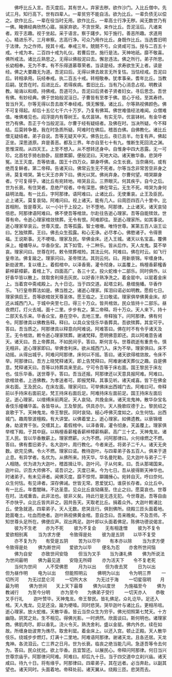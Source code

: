 <!-- { "loadSidebar": true } -->
　　佛呼比丘入言。吾灭度后。其有世人。弃家去秽。欲作沙门。入比丘僧中。先试三月。知行高下。世有四辈人。一辈贫穷不能自活。欲为比丘。一辈负债无以偿之。欲作比丘。一辈在役当时无用。欲作比丘。一辈高士行净无秽。闻无数世乃有一佛。睹佛经典欣然心寤。捐家弃欲。不贪世荣。来作比丘。吾泥洹后。凡诸来者。观于志趣。视于坐起。采于语言。察于躇步。知于施行。善恶所趣。求道用心。精进乐不。三月审察。志高行净。可众乃用作比丘。身既作比丘。当选耆旧明于法律。为之作师。授其十戒。奉戒三年。兢兢不亏。众贤咸可当。授与二百五十戒。十戒为本。二百四十戒为礼仪。若曹后世。施行是法。天神地祇。靡不敬喜。佛所戒法。诸比丘熟思之。无得以佛般泥曰去。懈怠违法。佛之所行。弟子所思。长幼相奉。无为不孝。有不乐得道慕尊荣者。当读是经。求寿欲生天上者。读是经。佛之大要趣无为道。吾泥曰后。无得以佛去故言无所复怙。当怙经戒。吾泥曰后。转相承用。玩经奉戒。执二百五十戒。转相敬奉。犹孝事亲。耆年比丘。当教后嗣。犹吾在时。后进比丘。若得疾病。耆旧比丘。当有乃心消息占视。明教读教。喻诲以和顺。持佛戒。吾道可久。吾泥曰后贤者子贤者妇女。寻后思念。吾世有佛。有妙经典。佛于世始般泥洹日。子曹皆有至孝于佛。慈心于经。至其寿终。皆当升天。尔等无得以吾去故不奉经戒。慎无懈慢。诸比丘。尔等熟视佛颜色。佛不可复得起。却后十五亿七千六十万岁。乃复有佛耳。佛世难值经法难闻。众僧难值。唯佛难见也。阎浮提内有尊树王。名优昙钵。有实无华。优昙钵树。有金华者世乃有佛。吾正于今当般泥洹。尔曹于经有疑结者。及佛在时。当决所疑。今不释结。后莫转争曼。我在时急质所疑。阿难时在佛后。稽首白佛。自佛教化。诸比丘僧无疑结者。弟子自说。吾等无疑天中天。佛告比丘。夜已且半。勿复有声。佛起正坐。深思道原。弃是善恶。都及三界。年亦自至七十有九。惟断生死回流之渊。思惟深观。从四天王。上至不想入。从不想转还身中。自惟身中四大恶露。无一可珍。北首枕手猗右胁卧。屈膝累脚。便般泥曰。天地大动。诸天散华香。悲哭呼冤。法王灭度。吾等依谁。国王十四万众。躃身呼佛。众生长衰。当奈痛何。或有绝而复稣者。第二帝释。告诸天曰。佛常云生无不死者。尔等当念非常苦空非身之谛。莫复啼哭。第七天王亦奔下曰。佛光以冥。佛尚弃身。尔曹何望。啼哭躃身者。宁可复得乎。诸比丘有宛转地。啼哭且云。三界眼灭。何其疾乎。自今之后。世为长衰。有住哭者。息绝尸视者。中有深思。佛在常云。无生不死。啼哭为身何益明法哉。有一比丘。字阿那律。语阿难曰。止诸比丘。无使重哀。止王及臣民。止上诸天。莫复哀恸。阿难问曰。视上诸天。能有几人。曰周匝四百八十里中。比首相附。皆是尊天。以一小针于上投之。针不堕地。阿那律。上止诸天。诸天哀恸倍悲。阿那律语阿难曰。佛不使吾等棺敛。尔赴往告逝心理家。吾等自能殡敛。世尊有命。令逝心理家棺敛殡葬。无令有恨。阿难即往。至逝心理家所。如其事说。逝心理家举哀云。世尊灭度。吾等孤露。智士嗷嗷。唯恃世尊。某第五百人诣王讼曰。乞独殡葬。王曰。佛去众生孤露。和心无诤。必尽孝心。佛愍诸子。令得景福。王说斯事。无不哽噎。理家及民。举佛金床。还入王城。诸天以名宝盖。覆佛床上。幢幡导从。华香杂宝。其下如雪。十二种乐。皆从后作。天人龙鬼。莫不举哀。理家问曰。世尊在时。敕令殡葬棺殓。其法云何。阿难曰。佛在时云。如飞行皇帝法。佛复踰之。理家问曰。圣帝殡法。其则云何。曰。用新亵锦。牢缠身体。新劫波育。复以缠上。着假棺中。以泽香膏。灌令彻身。以盖覆上。栴檀香薪櫁香薪梓薪樟薪。着棺上下。四面高广。各三十丈。投火蛇维十二部乐。同时俱作。以好香华皆以散上。敛取舍利择去灰炭。以好香汁熟净洗之。着金罂中。以罂着金床上。当着宫中斋戒殿上。九十日讫。当于四交道。起塔立刹。悬缯施幡。华香作乐。飞行皇帝葬法如是。佛当胜之。诸逝心理家。挥泪曰诺必如明教。愿假七日。理家俱启王。吾等欲棺敛天尊圣体。愿王临之。王曰敬诺。理家俱举佛黄金床。却还从城西门入。于城中央至七日。得三十万众。皆共棺敛。民众皆持十二部乐。昼夜燃灯。灯火去城。面十二里。步步有之。第二帝释。将十万众。天人来下。持十二部天名乐来。华香众宝。悬在空中。去地三里。帝释独下。问阿那律。佛有何令。阿那律具以佛教告释。释曰。以具众宝伎乐华香葬具。吾欲殡葬。其宜可乎。答曰。吾当质之。阿那律具以释意向阿难说。阿难答曰。佛在时不有令乎诸天及王。无令棺敛。敕令逝心理家殡葬。谢诸梵释。愿明佛意即还。具以阿难意告诸天。诸天曰。吾上帝葬具。不如民间乎。答曰。斯何言与。世尊疏逝有重贵令。慎无相非。逝心理家即曰。举佛舍利床。欲从城西门入。床为不举。理家俱曰。床不动摇。从得出城乎。阿难问阿那律。床何以不摇。答曰。诸天欲得棺敛故。令床不举。阿那律曰。吾方上晓梵释诸天。即上告梵释曰。阿难谢诸天葬仪之趣。自是佛意。梵释诸天曰。吾等以持葬具来至此。宁可令吾等于床右面。国王黎民于床左也。伎乐华香。送世尊乎。答曰。吾当还报。阿那律还以天意具报阿难。阿难曰。欲棺敛者。上违佛教。为孝送者可。即报梵释。其事见听。诸天咸喜。皆下在佛金床右面。王及民众。在床左面。理家问曰。可举佛床出西城门去。阿难曰可。帝释前以手持床右面前足。梵王持床右面后足。阿难持床左面前足。国王持床左面后足。逝心理家。以缯缚床前两足。天人哀恸。共挽金床。诸天龙鬼神。散华杂宝名香伎乐幢幡华盖。各皆导从。王及黎民。供具亦尔。天人挽歌叹德于上。黎民绍之哀歌于下。天神鬼龙。帝王黎民。同时哀恸。槌心呼佛灭度如之。众生何怙。出西城门。趣周黎波檀殿。有大讲堂。以佛着堂上。逝心理家。如佛遗教。以亵锦缠身。劫波育千张。交缠其上。着假棺中。以泽香膏。灌令彻身。天盖覆上。理家俱举棺下殿。于其中庭。以栴檀香薪櫁香薪梓樟薪栴薪。高广三十丈。天神鬼龙。诸王人民。皆以华香散薪上。理家燃薪。火为不燃。问阿那律曰。火何缘燃之不燃。答曰。佛有耆旧弟子。名大迦叶。周行教化。今者来还。将弟子二千人。诸天无央数。欲完见佛。令火不燃。理家曰诺。教待迦叶。与四辈弟子各五百人。俱来于道止息。有异学者。名优为。从佛所来。持天华。华名曼陀勒。见大迦叶与弟子二千人相随。优为进为大迦叶。稽首揖让毕。迦叶问。子从何来。曰。吾从那竭国来。迦叶曰。识吾大师佛不。诺吾识之。灭度已来。今为七日。吾从彼得斯天神华也。时诸弟子。有未见谛者。闻佛灭度。靡不惊愕。躃踊捶心。宛转自灭。呼曰奈何。众生何怙。有见谛者。深存佛诫。世皆无常。恩爱犹幻。谁获长存者。众比丘中。有一比丘。年耆闇昧。不达圣意。见众比丘哀恸痛至。住止之曰。愿莫哀也。世尊在时。法戒重沓。此非法也。彼非义矣。持此行是无违无犯。今世尊逝。吾等自由不亦快乎。众比丘皆共非之。因共告天。天取老比丘。捐着众外。大迦叶敕诸比丘。使急就道。四辈弟子。天人无数。悲哭且行。俱到佛所。绕殿三匝头面着地。跄面奄土。吐血而绝者。迦叶熟视佛黄金棺。意自念曰。吾来晚矣。不及吾师。不知世尊头足所在。佛便应声。双出两足。迦叶即以头面着佛足。陈佛功德说偈言。
　　彼为不生老　　亦为不死
　　彼为不复会　　无有相逢憎
　　彼为不复令　　爱欲相别离
　　当为求方便　　令致得是处
　　彼为是五阴　　以毕不复受
　　亦不复为为　　有受是五阴
　　苦为以尽毕　　有本亦以除
　　当为求方便　　令致得是处
　　佛为断世间　　爱欲为以毕
　　便名为忍　　亦舍所世间恼
　　佛为自安　　亦致世间安隐
　　但当为叉手　　当为谦礼佛
　　佛为所说法　　为世间最明
　　佛为最见道　　安隐无所碍
　　亦为活天下　　令不复老死
　　当何为世间　　人不受佛恩
　　月为以出　　但为夜去冥
　　日为以出　　但为昼作明
　　电为以出　　但能照明云
　　佛明为以出　　令为明三界
　　一切所河　　为无过昆仑河
　　一切所大水　　为无过于海
　　一切星宿明　　月最为明
　　佛为世间　　天上天下最尊
　　佛为以度世　　为施福至今
　　佛为教诫行　　为至今分明
　　亦为至今　　为佛弟子受行
　　一切天亦人　　恭敬叉手行礼
　　迦叶赞毕。天神鬼龙。帝王黎民。皆礼佛足。众礼讫毕。足还入棺。天人鬼龙。见足还没。踰为哽噎。同时悲哭。哭毕迦叶与诸比丘。更相吊唁。逝心理家。放火蛇维。天散华香。皆云当奈众生为穷乎。佛光彻照第七梵天。十方幽隐。阴冥之处。生不相见。得佛光影。一时炳然。欣面谈曰。斯何明也。诸理家商。佛肌肉尽。即以香乳。浇火令灭。熟洗舍利。盛以金罂。佛内外衣。续在如故。所缠身劫波育为燋尽。取舍利罂。着金床上。以还入宫。顿止正殿。天人散华伎乐。绕城步步燃灯。灯满十二里地。阿难语阿那律。谢诸天龙。且各还居。天龙鬼神。各流泪云。亡三界之日月。世为长衰。临丧之绝当能几间。急逐吾等令去何为。答曰。民众扰扰。欲上华香。且宜暂还。以展民心。帝释问阿那律。何日当兴世尊宗庙乎。阿那律问阿难。阿难曰。却后九十日。当于四交道中立刹兴庙。诸天咸曰。待九十日。将有缘乎。阿那律曰。四辈弟子。其在远者。必当奔赴。以副其望也。诸天同时。头面着地。帝释处前。诸天翼从。绕殿三匝。悲哭而去。
